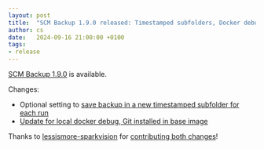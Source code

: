 ```yaml
---
layout: post
title:  "SCM Backup 1.9.0 released: Timestamped subfolders, Docker debug"
author: cs
date:   2024-09-16 21:00:00 +0100
tags:
- release
---
```


[SCM Backup 1.9.0](https://github.com/christianspecht/scm-backup/releases/tag/1.9.0) is available.

Changes:

- Optional setting to [save backup in a new timestamped subfolder for each run](https://docs.scm-backup.org/en/latest/config.html#addtimestampedsubfolder)
- [Update for local docker debug, Git installed in base image](https://docs.scm-backup.org/en/latest/install.html#docker)  

Thanks to [lessismore-sparkvision](https://github.com/lessismore-sparkvision) for [contributing both changes](https://github.com/christianspecht/scm-backup/pull/80)!


